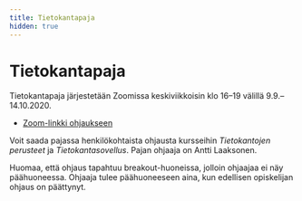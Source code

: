 ```yaml
---
title: Tietokantapaja
hidden: true
---
```



# Tietokantapaja

Tietokantapaja järjestetään Zoomissa keskiviikkoisin klo 16–19 välillä 9.9.–14.10.2020.

* [Zoom-linkki ohjaukseen](https://helsinki.zoom.us/j/66237973251?pwd=bHJjbTg5RzFWVjVhMVdscEFaUi9tQT09)

Voit saada pajassa henkilökohtaista ohjausta kursseihin _Tietokantojen perusteet_ ja _Tietokantasovellus_. Pajan ohjaaja on Antti Laaksonen.

Huomaa, että ohjaus tapahtuu breakout-huoneissa, jolloin ohjaajaa ei näy päähuoneessa. Ohjaaja tulee päähuoneeseen aina, kun edellisen opiskelijan ohjaus on päättynyt.
